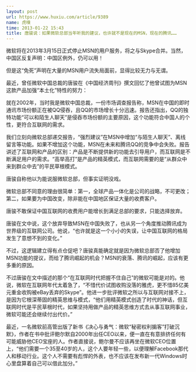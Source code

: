 ```yaml
---
layout: post
url: https://www.huxiu.com/article/9389
name: 虎嗅
time: 2013-01-22 15:43
title: 唐骏说：如果微软总部当年听我的建议，也许就不是现在的MSN，现在的腾讯……
---
```

微软将在2013年3月15日正式停止MSN的用户服务，将之与Skype合并。当然，中国区反复声明：中国区例外，仍可以用！

但是这“免死”声明在大量的MSN用户流失局面前，显得比较无力与无谓。

最近，曾任微软中国总裁的唐骏在《中国经济周刊》撰文回忆了他曾试图为MSN这款产品加强“本土化”特性的努力：

就在2002年，当时我是微软中国总裁，一份市场调查报告称，MSN在中国的即时通讯市场份额正在被QQ侵吞，且QQ的市场增长十分迅速。报告还指出，QQ的独特功能“可以和陌生人聊天”是侵吞市场份额的主要原因，这个功能符合中国人的个性，更符合互联网的需求。

我们立刻向微软总部递交报告，“强烈建议”在MSN中增加“与陌生人聊天”、离线留言等功能。如果不增加这个功能，MSN在未来和腾讯QQ的竞争中会失败。报告讲述了互联网和产品的区别：产品是不断提供新的功能去引导用户，而互联网是不断满足用户的需求。“高举高打”是产品的精英模式，而互联网需要的是“从群众中来到群众中去”的平民草根模式。

唐骏自称他以为能说服微软总部，但事实证明没戏。

微软总部不同意的理由很简单：第一，全球产品一体化是公司的战略，不可更改；第二，如果要为中国改变，除非能在中国地区保证大量的收费客户。

唐骏不敢保证中国互联网的收费用户能增长到满足总部的要求，只能选择放弃。

唐骏在文中说，这个放弃导致MSN在中国失败了，也从另一个角度推动腾讯成为世界级的互联网公司。他说，“也许就是这一个小小的失误，让中国互联网的格局发生了意想不到的变化。”

不过，这逻辑建立得有点仓促吧？唐骏真能确定就是因为微软总部否了他增加MSN功能的提议，而给了腾讯崛起的机会？MSN的衰落、腾讯的崛起，应该有更多重的原因。

不过唐骏在文中描述的那个“在互联网时代把握不住自己”的微软可能是对的。他说，微软在互联网年代太着急了，“不惜代价试图收购没落的雅虎，更不惜85亿美元重金收购被eBay丢弃的Skype”。他进一步批评微软之所以与互联网对接不上，是因为它根深蒂固的精英思维与模式，“他们用精英模式创造了时代的神话，但互联网时代是平民草根时代，如果坚持用做产品的精英思维方式去从事互联网事业，微软可能还会继续付出代价。”

最近，一名微软前高管出版了新书《决心与勇气：微软“秘密权利掮客”打破沉默》，作者在书中批评鲍尔默自2000年出任CEO以来，便一直在有意排挤任何有可能威胁他CEO宝座的人。作者直接说，鲍尔曼不应该再坐在微软CEO位置上，“他们需要一个35至40岁的人，这个人要年轻一些，以便理解Facebook那代人和移动行业。这个人不需要有彪悍的外表，也不应该在发布新一代Windows时心里盘算着自己可以借此加分。”

